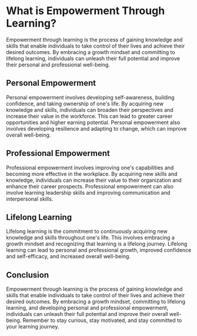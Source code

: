 What is Empowerment Through Learning?
===================================================

Empowerment through learning is the process of gaining knowledge and skills that enable individuals to take control of their lives and achieve their desired outcomes. By embracing a growth mindset and committing to lifelong learning, individuals can unleash their full potential and improve their personal and professional well-being.

Personal Empowerment
--------------------

Personal empowerment involves developing self-awareness, building confidence, and taking ownership of one's life. By acquiring new knowledge and skills, individuals can broaden their perspectives and increase their value in the workforce. This can lead to greater career opportunities and higher earning potential. Personal empowerment also involves developing resilience and adapting to change, which can improve overall well-being.

Professional Empowerment
------------------------

Professional empowerment involves improving one's capabilities and becoming more effective in the workplace. By acquiring new skills and knowledge, individuals can increase their value to their organization and enhance their career prospects. Professional empowerment can also involve learning leadership skills and improving communication and interpersonal skills.

Lifelong Learning
-----------------

Lifelong learning is the commitment to continuously acquiring new knowledge and skills throughout one's life. This involves embracing a growth mindset and recognizing that learning is a lifelong journey. Lifelong learning can lead to personal and professional growth, improved confidence and self-efficacy, and increased overall well-being.

Conclusion
----------

Empowerment through learning is the process of gaining knowledge and skills that enable individuals to take control of their lives and achieve their desired outcomes. By embracing a growth mindset, committing to lifelong learning, and developing personal and professional empowerment, individuals can unleash their full potential and improve their overall well-being. Remember to stay curious, stay motivated, and stay committed to your learning journey.
